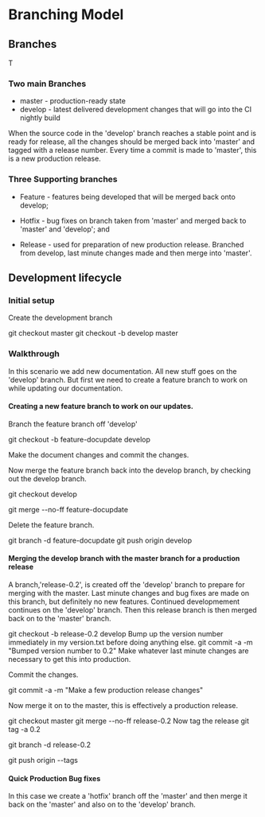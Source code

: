 # Branching Model



## Branches

T

### Two main Branches

- master - production-ready state
- develop - latest delivered development changes that will go into the CI nightly build

When the source code in the 'develop' branch reaches a stable point and is ready for release, all the changes should be merged back into 'master' and tagged with a release number.
Every time a commit is made to 'master', this is a new production release.

### Three Supporting branches

- Feature - features being developed that will be merged back onto develop;

- Hotfix - bug fixes on branch taken from 'master' and merged back to 'master' and 'develop'; and

- Release - used for preparation of new production release. Branched from develop, last minute changes made and then merge into 'master'.


## Development lifecycle

### Initial setup

Create the development branch

git checkout master
git checkout -b develop master

### Walkthrough

In this scenario we add new documentation. All new stuff goes on the 'develop' branch. But first we need to create a feature branch to work on while updating our documentation.

#### Creating a new feature branch to work on our updates.

Branch the feature branch off 'develop'

git checkout -b feature-docupdate develop

Make the document changes and commit the changes.

Now merge the feature branch back into the develop branch, by checking out the develop branch.

git checkout develop

git merge --no-ff feature-docupdate

Delete the feature branch.

git branch -d feature-docupdate
git push origin develop



#### Merging the develop branch with the master branch for a production release

A branch,'release-0.2', is created off the 'develop' branch to prepare for merging with the master. Last minute changes and bug fixes are made on this branch, but definitely no new features. Continued developmement continues on the 'develop' branch. Then this release branch is then merged back on to the 'master' branch.



git checkout -b release-0.2 develop
Bump up the version number immediately in my version.txt before doing anything else.
git commit -a -m "Bumped version number to 0.2"
Make whatever last minute changes are necessary to get this into production.

Commit the changes.

git commit -a -m "Make a few production release changes"

Now merge it on to the master, this is effectively a production release.

git checkout master
git merge --no-ff release-0.2
Now tag the release
git tag -a 0.2

git branch -d release-0.2

git push origin --tags

#### Quick Production Bug fixes

In this case we create a 'hotfix' branch off the 'master' and then merge it back on the 'master' and also on to the 'develop' branch.